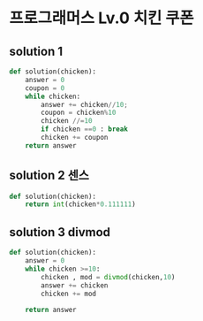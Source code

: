# 프로그래머스 Lv.0 치킨 쿠폰

## solution 1

```python
def solution(chicken):
    answer = 0
    coupon = 0
    while chicken:
        answer += chicken//10;
        coupon = chicken%10
        chicken //=10
        if chicken ==0 : break
        chicken += coupon
    return answer
```

## solution 2 센스

```python
def solution(chicken):
    return int(chicken*0.111111)
```

## solution 3 divmod

```python
def solution(chicken):
    answer = 0
    while chicken >=10:
        chicken , mod = divmod(chicken,10)
        answer += chicken
        chicken += mod
    
    return answer
```